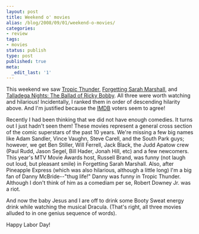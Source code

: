 ```yaml
---
layout: post
title: Weekend o' movies
alias: /blog/2008/09/01/weekend-o-movies/
categories:
- review
tags:
- movies
status: publish
type: post
published: true
meta:
  _edit_last: '1'
---
```

This weekend we saw <a title="Tropic Thunder IMDB" href="http://www.imdb.com/title/tt0942385/" target="_blank">Tropic Thunder</a>, <a title="Forgetting Sarah Marshall IMDB" href="http://www.imdb.com/title/tt0800039/" target="_blank">Forgetting Sarah Marshall</a>, and <a title="Talladega Nights on IMDB" href="http://www.imdb.com/title/tt0415306/" target="_blank">Talladega Nights: The Ballad of Ricky Bobby</a>. All three were worth watching and hilarious! Incidentally, I ranked them in order of descending hilarity above. And I'm justified because the <a title="Internet Movie Database" href="http://www.imdb.com" target="_blank">IMDB</a> voters seem to agree!

Recently I had been thinking that we did not have enough comedies. It turns out I just hadn't seen them! These movies represent a general cross section of the comic superstars of the past 10 years. We're missing a few big names like Adam Sandler, Vince Vaughn, Steve Carell, and the South Park guys; however, we get Ben Stiller, Will Ferrell, Jack Black, the Judd Apatow crew (Paul Rudd, Jason Segel, Bill Hader, Jonah Hill, etc) and a few newcomers. This year's MTV Movie Awards host, Russell Brand, was funny (not laugh out loud, but pleasant smile) in Forgetting Sarah Marshall. Also, after Pineapple Express (which was also hilarious, although a little long) I'm a big fan of Danny McBride--"thug life!" Danny was funny in Tropic Thunder. Although I don't think of him as a comediam per se, Robert Downey Jr. was a riot.

And now the baby Jesus and I are off to drink some Booty Sweat energy drink while watching the musical Dracula. (That's right, all three movies alluded to in one genius sequence of words).

Happy Labor Day!
